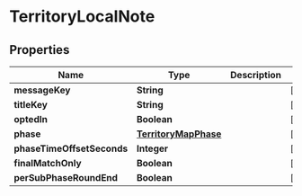 

# TerritoryLocalNote


## Properties

| Name | Type | Description | Notes |
|------------ | ------------- | ------------- | -------------|
|**messageKey** | **String** |  |  [optional] |
|**titleKey** | **String** |  |  [optional] |
|**optedIn** | **Boolean** |  |  [optional] |
|**phase** | [**TerritoryMapPhase**](TerritoryMapPhase.md) |  |  [optional] |
|**phaseTimeOffsetSeconds** | **Integer** |  |  [optional] |
|**finalMatchOnly** | **Boolean** |  |  [optional] |
|**perSubPhaseRoundEnd** | **Boolean** |  |  [optional] |



